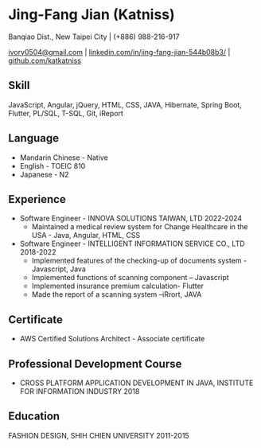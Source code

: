 # Jing-Fang Jian (Katniss)

Banqiao Dist., New Taipei City | (+886) 988-216-917 

ivory0504@gmail.com | [linkedin.com/in/jing-fang-jian-544b08b3/](linkedin.com/in/jing-fang-jian-544b08b3/) | [github.com/katkatniss](github.com/katkatniss
)

## Skill
JavaScript, Angular, jQuery, HTML, CSS, JAVA, Hibernate, Spring Boot, Flutter, PL/SQL, T-SQL, Git, iReport
## Language
- Mandarin Chinese - Native
- English - TOEIC 810
- Japanese - N2
## Experience
- Software Engineer - INNOVA SOLUTIONS TAIWAN, LTD 2022-2024
  - Maintained a medical review system for Change Healthcare in the USA - Java, Angular, HTML, CSS
- Software Engineer - INTELLIGENT INFORMATION SERVICE CO., LTD 2018-2022   
  - Implemented features of the checking-up of documents system - Javascript, Java
  - Implemented functions of scanning component – Javascript
  - Implemented insurance premium calculation- Flutter
  - Made the report of a scanning system –iRrort,  JAVA
## Certificate
- AWS Certified Solutions Architect - Associate certificate
## Professional Development Course
- CROSS PLATFORM APPLICATION DEVELOPMENT IN JAVA, INSTITUTE FOR INFORMATION INDUSTRY 2018  
## Education
FASHION DESIGN, SHIH CHIEN UNIVERSITY 2011-2015




